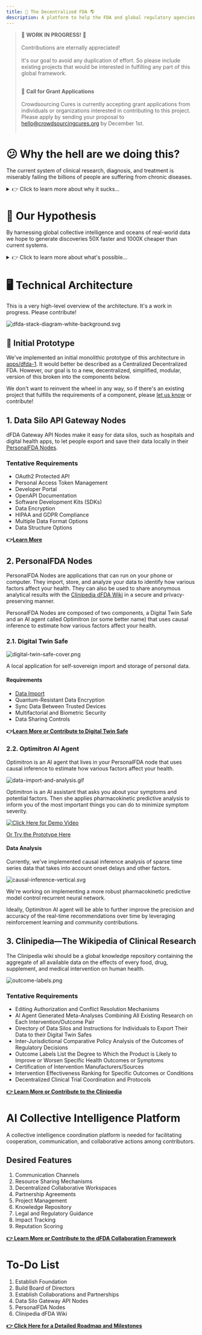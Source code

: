```yaml
---
title: 💊 The Decentralized FDA 🌎
description: A platform to help the FDA and global regulatory agencies quantify the effects of millions of factors like foods, drugs, and supplements affect human health.
---
```

> 🚧 **WORK IN PROGRESS!** 🚧 <br></br>
>Contributions are eternally appreciated! <br></br>
>It's our goal to avoid any duplication of effort. So please include existing projects that would be interested in fulfilling any part of this global framework. <br></br>
> 
> 📢 **Call for Grant Applications** <br></br>
> Crowdsourcing Cures is currently accepting grant applications from individuals or organizations interested in contributing to this project. Please apply by sending your proposal to [hello@crowdsourcingcures.org](mailto:hello@crowdsourcingcures.org)
by December 1st.<br></br>

# 😕 Why the hell are we doing this?

The current system of clinical research, diagnosis, and treatment is miserably failing the billions of people are suffering from chronic diseases.

<details>
  <summary>👉 Click to learn more about why it sucks... </summary>

It takes over [10 years and 2.6 billion dollars](https://www.semanticscholar.org/paper/Innovation-in-the-pharmaceutical-industry%3A-New-of-DiMasiGrabowski/3275f31c072ac11c6ca7a5260bd535720f07df41) to bring a drug to market (including failed attempts).
It costs [$41k](https://www.clinicalleader.com/doc/getting-a-handle-on-clinical-trial-costs-0001) per subject in Phase III clinical trials.

The high costs lead to:

⚛️ **1. No Data on Unpatentable Molecules**

We still know next to nothing about the long-term effects of 99.9% of the 4 pounds of over [7,000](https://www.dailymail.co.uk/health/article-8757191/Are-additives-food-making-ill.html) different synthetic or natural compounds. This is because there's only sufficient incentive to research patentable molecules.

![chemicals-in-our-diet.svg](images/chemicals-in-our-diet.svg)

🤑 **2. Lack of Incentive to Discover Every Application of Off-Patent Treatments**

Thousands of drugs were found to work for other diseases after the patent expired. Unfortunately, there isn't financial incentive to do any more research on them at this point.

📆 **3. No Long-Term Outcome Data**

It's not financially feasible to collect a participant's data for years or decades. Thus, we don't know if the long-term effects of a drug are worse than the initial benefits.

🤐 **4. Negative Results Aren't Published**

Pharmaceutical companies tend to only report "positive" results. That leads to other companies wasting money repeating research on the same dead ends.

🎯 **5. Trials Exclude a Vast Majority of The Population**

One investigation found that only [14.5%](https://www.ncbi.nlm.nih.gov/pubmed/14628985) of patients with major depressive disorder fulfilled eligibility requirements for enrollment in an antidepressant trial. Furthermore, most patient sample sizes are very small and sometimes include only 20 people.


🤏 **6. We Only Know 0.000000002% of What is Left to be Researched**

We've only studied [0.000000002%](https://www.centerwatch.com/articles/12702-new-mit-study-puts-clinical-research-success-rate-at-14-percent) of the [166 billion](https://www.nature.com/articles/549445a) potential medicinal molecules.

![studied-molecules-chart-no-background.svg](images/studied-molecules-chart-no-background.svg)
</details>

# 🧪 Our Hypothesis

By harnessing global collective intelligence and oceans of real-world data we hope to generate discoveries 50X faster and 1000X cheaper than current systems.

<details>
  <summary>👉 Click to learn more about what's possible...</summary>

So in the 90's, Microsoft spent billions hiring thousands of PhDs to create Encarta, the greatest encyclopedia in history.  A decade later, when Wikipedia was created, the general consensus was that it was going to be a dumpster fire of lies.  Surprisingly, Wikipedia ended up generating information 50X faster than Encarta and was about 1000X cheaper without any loss in accuracy.  This is the magical power of crowdsourcing and open collaboration.

Our crazy theory is that we can accomplish the same great feat in the realm of clinical research.  By crowdsourcing real-world data and observations from patients, clinicians, and researchers, we hope the Decentralized FDA could also generate clinical discoveries 50X faster and 1000X cheaper than current systems.


## The Potential of Real-World Evidence-Based Studies

- **Diagnostics** - Data mining and analysis to identify causes of illness
- **Preventative medicine** - Predictive analytics and data analysis of genetic, lifestyle, and social circumstances
  to prevent disease
- **Precision medicine** - Leveraging aggregate data to drive hyper-personalized care
- **Medical research** - Data-driven medical and pharmacological research to cure disease and discover new treatments and medicines
- **Reduction of adverse medication events** - Harnessing of big data to spot medication errors and flag potential
  adverse reactions
- **Cost reduction** - Identification of value that drives better patient outcomes for long-term savings
- **Population health** - Monitor big data to identify disease trends and health strategies based on demographics,
  geography, and socioeconomic

</details>

# 🖥️ Technical Architecture

This is a very high-level overview of the architecture.  It's a work in progress.  Please contribute!

![dfda-stack-diagram-white-background.svg](images/dfda-stack-diagram-white-background.svg)

## 🚧 Initial Prototype

We've implemented an initial monolithic prototype of this architecture in [apps/dfda-1](../apps/dfda-1). It would better be described as a Centralized Decentralized FDA.  However, our goal is to a new, decentralized, simplified, modular, version of this broken into the components below.

We don't want to reinvent the wheel in any way, so if there's an existing project that fulfills the requirements of a component, please [let us know](https://github.com/decentralized-fda/decentralized-fda/discussions) or contribute!

## 1. Data Silo API Gateway Nodes

dFDA Gateway API Nodes make it easy for data silos, such as hospitals and digital health apps, to let people export and save their data locally in their [PersonalFDA Nodes](#2-personalfda-nodes).

### Tentative Requirements
   - OAuth2 Protected API
   - Personal Access Token Management
   - Developer Portal
   - OpenAPI Documentation
   - Software Development Kits (SDKs)
   - Data Encryption
   - HIPAA and GDPR Compliance
   - Multiple Data Format Options
   - Data Structure Options

**👉[Learn More](components/data-silo-api-gateways.md)**

## 2. PersonalFDA Nodes

PersonalFDA Nodes are applications that can run on your phone or computer. They import, store, and analyze your data to identify how various factors affect your health.  They can also be used to share anonymous analytical results with the [Clinipedia dFDA Wiki](#3-clinipediathe-wikipedia-of-clinical-research) in a secure and privacy-preserving manner.

PersonalFDA Nodes are composed of two components, a Digital Twin Safe and an AI agent called Optimitron (or some better name) that uses causal inference to estimate how various factors affect your health.

### 2.1. Digital Twin Safe

![digital-twin-safe-cover.png](images/digital-twin-safe-cover.png)

A local application for self-sovereign import and storage of personal data.

#### Requirements
   - [Data Import](components/mhealth-data-import/mhealth-data-import.md)
   - Quantum-Resistant Data Encryption
   - Sync Data Between Trusted Devices
   - Multifactorial and Biometric Security
   - Data Sharing Controls

**👉[Learn More or Contribute to Digital Twin Safe](components/digital-twin-safe.md)**

### 2.2. Optimitron AI Agent

Optimitron is an AI agent that lives in your PersonalFDA node that uses causal inference to estimate how various factors affect your health.

![data-import-and-analysis.gif](images/data-import-and-analysis.gif)

Optimitron is an AI assistant that asks you about your symptoms and potential factors. Then she applies pharmacokinetic predictive analysis to inform you of the most important things you can do to minimize symptom severity.

[![Click Here for Demo Video](images/optimitron-ai-assistant.png)](https://youtu.be/hd50A74o8YI)

[Or Try the Prototype Here](https://demo.curedao.org/app/public/#/app/chat)

#### Data Analysis

Currently, we've implemented causal inference analysis of sparse time series data that takes into account onset delays and other factors.

![causal-inference-vertical.svg](images/causal-inference-vertical.svg)

We're working on implementing a more robust pharmacokinetic predictive model control recurrent neural network.

Ideally, Optimitron AI agent will be able to further improve the precision and accuracy of the real-time recommendations over time by leveraging reinforcement learning and community contributions.

## 3. Clinipedia—The Wikipedia of Clinical Research

The Clinipedia wiki should be a global knowledge repository containing the aggregate of all available data on the effects of every food, drug, supplement, and medical intervention on human health.

![outcome-labels.png](components/outcome-labels/outcome-labels.png)

### Tentative Requirements
   - Editing Authorization and Conflict Resolution Mechanisms
   - AI Agent Generated Meta-Analyses Combining All Existing Research on Each Intervention/Outcome Pair
   - Directory of Data Silos and Instructions for Individuals to Export Their Data to their Digital Twin Safes
   - Inter-Jurisdictional Comparative Policy Analysis of the Outcomes of Regulatory Decisions
   - Outcome Labels List the Degree to Which the Product is Likely to Improve or Worsen Specific Health Outcomes or Symptoms
   - Certification of Intervention Manufacturers/Sources
   - Intervention Effectiveness Ranking for Specific Outcomes or Conditions
   - Decentralized Clinical Trial Coordination and Protocols

**[👉 Learn More or Contribute to the Clinipedia](components/clinipedia.md)**

# AI Collective Intelligence Platform

A collective intelligence coordination platform is needed for facilitating cooperation, communication, and collaborative actions among contributors.

## Desired Features

1. Communication Channels
2. Resource Sharing Mechanisms
3. Decentralized Collaborative Workspaces
4. Partnership Agreements
5. Project Management
6. Knowledge Repository
7. Legal and Regulatory Guidance
8. Impact Tracking
9. Reputation Scoring

**[👉 Learn More or Contribute to the dFDA Collaboration Framework](components/dfda-collaboration-framework.md)**

# To-Do List

1. Establish Foundation
2. Build Board of Directors
3. Establish Collaborations and Partnerships
4. Data Silo Gateway API Nodes
5. PersonalFDA Nodes
6. Clinipedia dFDA Wiki

**[👉 Click Here for a Detailed Roadmap and Milestones](roadmap.md)**

